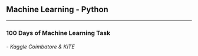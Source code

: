 ## Machine Learning - Python 

<hr>

<h3>100 Days of Machine Learning Task </h3>
<h6> - Kaggle Coimbatore & KiTE</h6>

